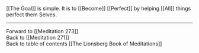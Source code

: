 [[The Goal]] is simple. It is to [[Become]] [[Perfect]] by helping [[All]] things perfect them Selves. 

___

Forward to [[Meditation 273]]  
Back to [[Meditation 271]]  
Back to table of contents [[The Lionsberg Book of Meditations]]  